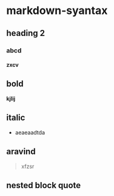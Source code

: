 # markdown-syantax
## heading 2
### abcd
#### zxcv
## bold
**kjlij**

## italic
- aeaeaadtda
##  aravind
> xfzsr
## nested block quote

